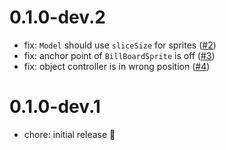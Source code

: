 # 0.1.0-dev.2

- fix: `Model` should use `sliceSize` for sprites ([#2](https://github.com/wolfenrain/bolt/pull/2))
- fix: anchor point of `BillBoardSprite` is off ([#3](https://github.com/wolfenrain/bolt/pull/3))
- fix: object controller is in wrong position ([#4](https://github.com/wolfenrain/bolt/pull/4))

# 0.1.0-dev.1

- chore: initial release 🎉
